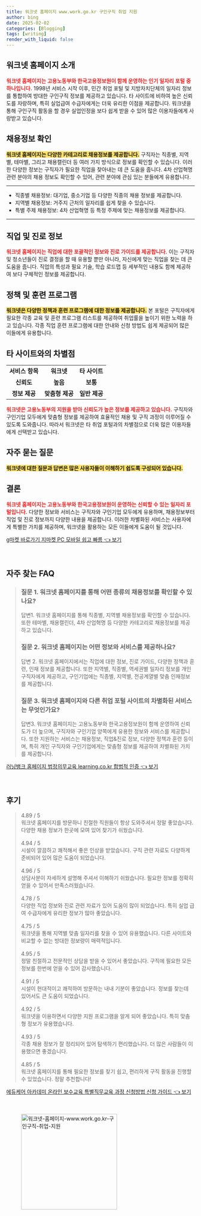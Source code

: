```yaml
---
title: 워크넷 홈페이지 www.work.go.kr 구인구직 취업 지원
author: bing
date: 2025-02-02
categories: [Blogging]
tags: [writing]
render_with_liquid: false
---
```



<h2 id='워크넷_홈페이지_소개'>워크넷 홈페이지 소개</h2>

<p><b><span style="color: #ee2323;">워크넷 홈페이지는 고용노동부와 한국고용정보원이 함께 운영하는 인기 일자리 포털 중 하나입니다.</span></b> 1998년 서비스 시작 이후, 민간 취업 포털 및 지방자치단체의 일자리 정보를 통합하여 방대한 구인구직 정보를 제공하고 있습니다. 타 사이트에 비하여 높은 신뢰도를 자랑하며, 특히 실업급여 수급자에게는 더욱 유리한 이점을 제공합니다. 워크넷을 통해 구인구직 활동을 할 경우 실업인정을 보다 쉽게 받을 수 있어 많은 이용자들에게 사랑받고 있습니다.</p>

<h2 id='채용정보_확인'>채용정보 확인</h2>

<p><b><span style="background-color: #ffe066;">워크넷 홈페이지는 다양한 카테고리로 채용정보를 제공합니다.</span></b> 구직자는 직종별, 지역별, 테마별, 그리고 채용캘린더 등 여러 가지 방식으로 정보를 확인할 수 있습니다. 이러한 다양한 정보는 구직자가 필요한 직업을 찾아내는 데 큰 도움을 줍니다. 4차 산업혁명 관련 분야의 채용 정보도 확인할 수 있어, 관련 분야에 관심 있는 분들에게 유용합니다.</p>

<hr />

<ul>
    <li>직종별 채용정보: 대기업, 중소기업 등 다양한 직종의 채용 정보를 제공합니다.</li>
    <li>지역별 채용정보: 거주지 근처의 일자리를 쉽게 찾을 수 있습니다.</li>
    <li>특별 주제 채용정보: 4차 산업혁명 등 특정 주제에 맞는 채용정보를 제공합니다.</li>
</ul>

<hr />

<h2 id='직업_및_진로_정보'>직업 및 진로 정보</h2>

<p><b><span style="color: #ee2323;">워크넷 홈페이지는 직업에 대한 포괄적인 정보와 진로 가이드를 제공합니다.</span></b> 이는 구직자 및 청소년들이 진로 결정을 할 때 유용할 뿐만 아니라, 자신에게 맞는 직업을 찾는 데 큰 도움을 줍니다. 직업의 특성과 필요 기술, 학습 로드맵 등 세부적인 내용도 함께 제공하여 보다 구체적인 정보를 제공합니다.</p>

<h2 id='정책_및_훈련_프로그램'>정책 및 훈련 프로그램</h2>

<p><b><span style="background-color: #ffe066;">워크넷은 다양한 정책과 훈련 프로그램에 대한 정보를 제공합니다.</span></b> 본 포털은 구직자에게 필요한 각종 교육 및 훈련 프로그램 리스트를 제공하여 취업률을 높이기 위한 노력을 하고 있습니다. 각종 직업 훈련 프로그램에 대한 안내와 신청 방법도 쉽게 제공되어 많은 이들에게 유용합니다.</p>

<h2 id='타_사이트_와의_차별점'>타 사이트와의 차별점</h2>

<table>
    <tr>
        <td style="text-align: center; height: 17px;"><b>서비스 항목</b></td>
        <td style="text-align: center; height: 17px;"><b>워크넷</b></td>
        <td style="text-align: center; height: 17px;"><b>타 사이트</b></td>
    </tr>
    <tr>
        <td style="text-align: center; height: 17px;"><b>신뢰도</b></td>
        <td style="text-align: center; height: 17px;"><b>높음</b></td>
        <td style="text-align: center; height: 17px;"><b>보통</b></td>
    </tr>
    <tr>
        <td style="text-align: center; height: 17px;"><b>정보 제공</b></td>
        <td style="text-align: center; height: 17px;"><b>맞춤형 제공</b></td>
        <td style="text-align: center; height: 17px;"><b>일반 제공</b></td>
    </tr>
</table>

<p><b><span style="color: #ee2323;">워크넷은 고용노동부의 지원을 받아 신뢰도가 높은 정보를 제공하고 있습니다.</span></b> 구직자와 구인기업 모두에게 맞춤형 정보를 제공하여 효율적인 채용 및 구직 과정이 이루어질 수 있도록 도와줍니다. 따라서 워크넷은 타 취업 포털과의 차별점으로 더욱 많은 이용자들에게 선택받고 있습니다.</p>

<h2 id='Frequently_Asked_Questions'>자주 묻는 질문</h2>

<p><b><span style="background-color: #ffe066;">워크넷에 대한 질문과 답변은 많은 사용자들이 이해하기 쉽도록 구성되어 있습니다.</span></b></p>

<h2 id='결론'>결론</h2>

<p><b><span style="color: #ee2323;">워크넷 홈페이지는 고용노동부와 한국고용정보원이 운영하는 신뢰할 수 있는 일자리 포털입니다.</span></b> 다양한 정보와 서비스는 구직자와 구인기업 모두에게 유용하며, 채용정보부터 직업 및 진로 정보까지 다양한 내용을 제공합니다. 이러한 차별화된 서비스는 사용자에게 특별한 가치를 제공하며, 워크넷을 활용하는 모든 이들에게 도움이 될 것입니다.</p>


<p><a class="click-button" title="g마켓 바로가기 지마켓 PC 모바일 쉽고 빠름" href="https://greenforu.github.io/posts/g%EB%A7%88%EC%BC%93-%EB%B0%94%EB%A1%9C%EA%B0%80%EA%B8%B0-%EC%A7%80%EB%A7%88%EC%BC%93-PC-%EB%AA%A8%EB%B0%94%EC%9D%BC-%EC%89%BD%EA%B3%A0-%EB%B9%A0%EB%A6%84/" rel="dofollow">g마켓 바로가기 지마켓 PC 모바일 쉽고 빠름 👈 보기</a></p><br>
<h2 id='자주_찾는_FAQ'>자주 찾는 FAQ</h2>
<div itemscope="" itemtype="https://schema.org/FAQPage"> 
<blockquote> 
<div itemscope="" itemprop="mainEntity" itemtype="https://schema.org/Question"> 
<h3 itemprop="name">질문 1. 워크넷 홈페이지를 통해 어떤 종류의 채용정보를 확인할 수 있나요?</h3> 
<div itemscope="" itemprop="acceptedAnswer" itemtype="https://schema.org/Answer"> 
<span itemprop="text"> 
<p>답변1. 워크넷 홈페이지를 통해 직종별, 지역별 채용정보를 확인할 수 있습니다. 또한 테마별, 채용캘린더, 4차 산업혁명 등 다양한 카테고리로 채용정보를 제공하고 있습니다.</p> 
</span> 
</div> 
</div> 

<div itemscope="" itemprop="mainEntity" itemtype="https://schema.org/Question"> 
<h3 itemprop="name">질문 2. 워크넷 홈페이지는 어떤 정보와 서비스를 제공하나요?</h3> 
<div itemscope="" itemprop="acceptedAnswer" itemtype="https://schema.org/Answer"> 
<span itemprop="text"> 
<p>답변 2. 워크넷 홈페이지에서는 직업에 대한 정보, 진로 가이드, 다양한 정책과 훈련, 인재 정보를 제공합니다. 또한 지역별, 직종별, 역세권별 일자리 정보를 개인 구직자에게 제공하고, 구인기업에는 직종별, 지역별, 전공계열별 맞춤 인재정보를 제공합니다.</p> 
</span> 
</div> 
</div> 

<div itemscope="" itemprop="mainEntity" itemtype="https://schema.org/Question"> 
<h3 itemprop="name">질문 3. 워크넷 홈페이지와 다른 취업 포털 사이트의 차별화된 서비스는 무엇인가요?</h3> 
<div itemscope="" itemprop="acceptedAnswer" itemtype="https://schema.org/Answer"> 
<span itemprop="text"> 
<p>답변3. 워크넷 홈페이지는 고용노동부와 한국고용정보원이 함께 운영하여 신뢰도가 더 높으며, 구직자와 구인기업 양쪽에게 유용한 정보와 서비스를 제공합니다. 또한 지원하는 서비스는 채용정보, 직업&진로 정보, 다양한 정책과 훈련 등이며, 특히 개인 구직자와 구인기업에게는 맞춤형 정보를 제공하여 차별화된 가치를 제공합니다.</p> 
</span> 
</div> 
</div> 

</blockquote> 
</div>
<p><a class="click-button" title="러닝뱅크 홈페이지 법정의무교육 learning.co.kr 합법적 인증" href="https://greenforu.github.io/posts/%EB%9F%AC%EB%8B%9D%EB%B1%85%ED%81%AC-%ED%99%88%ED%8E%98%EC%9D%B4%EC%A7%80-%EB%B2%95%EC%A0%95%EC%9D%98%EB%AC%B4%EA%B5%90%EC%9C%A1-learning.co.kr-%ED%95%A9%EB%B2%95%EC%A0%81-%EC%9D%B8%EC%A6%9D/" rel="dofollow">러닝뱅크 홈페이지 법정의무교육 learning.co.kr 합법적 인증 👈 보기</a></p><br>
<h2 id='후기'>후기</h2>
<div itemscope itemtype="https://schema.org/Product">
  <blockquote>
  <div itemprop="review" itemscope itemtype="https://schema.org/Review">
      <div itemprop="reviewRating" itemscope itemtype="https://schema.org/Rating"> <span itemprop="ratingValue">4.89</span> / <span itemprop="bestRating">5</span> </div>
      <span itemprop="reviewBody">워크넷 홈페이지를 방문하니 친절한 직원들이 항상 도와주셔서 정말 좋았습니다. 다양한 채용 정보가 한곳에 모여 있어 찾기가 쉬웠습니다.</span>
  </div>
  <br>
  <div itemprop="review" itemscope itemtype="https://schema.org/Review">
      <div itemprop="reviewRating" itemscope itemtype="https://schema.org/Rating"> <span itemprop="ratingValue">4.94</span> / <span itemprop="bestRating">5</span> </div>
      <span itemprop="reviewBody">시설이 깔끔하고 쾌적해서 좋은 인상을 받았습니다. 구직 관련 자료도 다양하게 준비되어 있어 많은 도움이 되었습니다.</span>
  </div>
  <br>
  <div itemprop="review" itemscope itemtype="https://schema.org/Review">
      <div itemprop="reviewRating" itemscope itemtype="https://schema.org/Rating"> <span itemprop="ratingValue">4.96</span> / <span itemprop="bestRating">5</span> </div>
      <span itemprop="reviewBody">상담사분이 자세하게 설명해 주셔서 이해하기 쉬웠습니다. 필요한 정보를 정확히 얻을 수 있어서 만족스러웠습니다.</span>
  </div>
  <br>
  <div itemprop="review" itemscope itemtype="https://schema.org/Review">
      <div itemprop="reviewRating" itemscope itemtype="https://schema.org/Rating"> <span itemprop="ratingValue">4.78</span> / <span itemprop="bestRating">5</span> </div>
      <span itemprop="reviewBody">다양한 직업 정보와 진로 관련 자료가 있어 도움이 많이 되었습니다. 특히 실업 급여 수급자에게 유리한 정보가 많아 좋았습니다.</span>
  </div>
  <br>
  <div itemprop="review" itemscope itemtype="https://schema.org/Review">
      <div itemprop="reviewRating" itemscope itemtype="https://schema.org/Rating"> <span itemprop="ratingValue">4.75</span> / <span itemprop="bestRating">5</span> </div>
      <span itemprop="reviewBody">워크넷을 통해 지역별 맞춤 일자리를 찾을 수 있어 유용했습니다. 다른 사이트와 비교할 수 없는 방대한 정보량이 매력적입니다.</span>
  </div>
  <br>
  <div itemprop="review" itemscope itemtype="https://schema.org/Review">
      <div itemprop="reviewRating" itemscope itemtype="https://schema.org/Rating"> <span itemprop="ratingValue">4.95</span> / <span itemprop="bestRating">5</span> </div>
      <span itemprop="reviewBody">정말 친절하고 전문적인 상담을 받을 수 있어서 좋았습니다. 구직에 필요한 모든 정보를 한번에 얻을 수 있어 감사했습니다.</span>
  </div>
  <br>
  <div itemprop="review" itemscope itemtype="https://schema.org/Review">
      <div itemprop="reviewRating" itemscope itemtype="https://schema.org/Rating"> <span itemprop="ratingValue">4.91</span> / <span itemprop="bestRating">5</span> </div>
      <span itemprop="reviewBody">시설이 현대적이고 쾌적하여 방문하는 내내 기분이 좋았습니다. 정보를 찾는데 있어서도 큰 도움이 되었습니다.</span>
  </div>
  <br>
  <div itemprop="review" itemscope itemtype="https://schema.org/Review">
      <div itemprop="reviewRating" itemscope itemtype="https://schema.org/Rating"> <span itemprop="ratingValue">4.92</span> / <span itemprop="bestRating">5</span> </div>
      <span itemprop="reviewBody">워크넷을 이용하면서 다양한 지원 프로그램을 알게 되어 좋았습니다. 특히 맞춤형 정보가 유용했습니다.</span>
  </div>
  <br>
  <div itemprop="review" itemscope itemtype="https://schema.org/Review">
      <div itemprop="reviewRating" itemscope itemtype="https://schema.org/Rating"> <span itemprop="ratingValue">4.93</span> / <span itemprop="bestRating">5</span> </div>
      <span itemprop="reviewBody">각종 채용 정보가 잘 정리되어 있어 탐색하기 편리했습니다. 더 많은 사람들이 이용했으면 좋겠습니다.</span>
  </div>
  <br>
  <div itemprop="review" itemscope itemtype="https://schema.org/Review">
      <div itemprop="reviewRating" itemscope itemtype="https://schema.org/Rating"> <span itemprop="ratingValue">4.85</span> / <span itemprop="bestRating">5</span> </div>
      <span itemprop="reviewBody">워크넷 홈페이지를 통해 필요한 정보를 찾기 쉽고, 편리하게 구직 활동을 진행할 수 있었습니다. 정말 추천합니다!</span>
  </div>
  </blockquote>
</div>
<p><a class="click-button" title="에듀케어 아카데미 온라인 보수교육 특별직무교육 과정 신청방법 신청 가이드" href="https://greenforu.github.io/posts/%EC%97%90%EB%93%80%EC%BC%80%EC%96%B4-%EC%95%84%EC%B9%B4%EB%8D%B0%EB%AF%B8-%EC%98%A8%EB%9D%BC%EC%9D%B8-%EB%B3%B4%EC%88%98%EA%B5%90%EC%9C%A1-%ED%8A%B9%EB%B3%84%EC%A7%81%EB%AC%B4%EA%B5%90%EC%9C%A1-%EA%B3%BC%EC%A0%95-%EC%8B%A0%EC%B2%AD%EB%B0%A9%EB%B2%95-%EC%8B%A0%EC%B2%AD-%EA%B0%80%EC%9D%B4%EB%93%9C/" rel="dofollow">에듀케어 아카데미 온라인 보수교육 특별직무교육 과정 신청방법 신청 가이드 👈 보기</a></p><br>
<figure class="image"><img src="https://greenforu.github.io/assets/img/thumbnail/워크넷-홈페이지-www.work.go.kr-구인구직-취업-지원.webp" alt="워크넷-홈페이지-www.work.go.kr-구인구직-취업-지원" width="256" height="256"></figure>